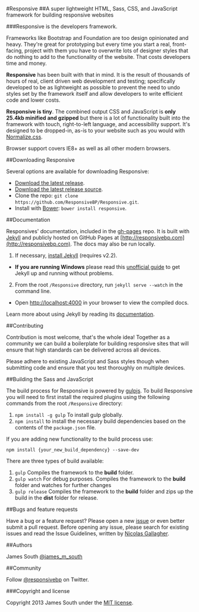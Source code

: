 #Responsive
##A super lightweight HTML, Sass, CSS, and JavaScript framework for building responsive websites

###Responsive is the developers framework.

Frameworks like Bootstrap and Foundation are too design opinionated and heavy. They're great for prototyping but every time
you start a real, front-facing, project with them you have to overwrite lots of designer styles that do nothing to add to the
functionality of the website. That costs developers time and money.

**Responsive** has been built with that in mind. It is the result of thousands of hours of real, client driven web development and
testing; specifically developed to be as lightweight as possible to prevent the need to undo styles set by the framework itself
and allow developers to write efficient code and lower costs.
  
**Responsive is tiny**. The combined output CSS and JavaScript is **only 25.4kb minified and gzipped** but there is a lot of functionality 
built into the framework with touch, right-to-left language, and accessibility support. It's designed to be dropped-in, as-is to your website such as you would with [Normalize.css](http://necolas.github.io/normalize.css/).

Browser support covers IE8+ as well as all other modern browsers.

##Downloading Responsive

Several options are available for downloading Responsive:

- [Download the latest release](https://github.com/ResponsiveBP/Responsive/releases/download/3.1.0/responsive.zip).
- [Download the latest release source](https://github.com/ResponsiveBP/Responsive/archive/3.1.0.zip).
- Clone the repo: `git clone https://github.com/ResponsiveBP/Responsive.git`.
- Install with [Bower](http://bower.io): `bower install responsive`.

##Documentation

Responsives' documentation, included in the [gh-pages](https://github.com/ResponsiveBP/Responsive/tree/gh-pages) repo. It is built with [Jekyll](http://jekyllrb.com) and publicly hosted on GitHub Pages at [http://responsivebp.com](http://responsivebp.com). The docs may also be run locally.

1. If necessary, [install Jekyll](http://jekyllrb.com/docs/installation) (requires v2.2).
 - **If you are running Windows** please read this [unofficial guide](https://github.com/juthilo/run-jekyll-on-windows/) to get Jekyll up and running without problems.
2. From the root `/Responsive` directory, run `jekyll serve --watch` in the command line.
 - Open [http://localhost:4000](http://localhost:4000) in your browser to view the compiled docs.


Learn more about using Jekyll by reading its [documentation](http://jekyllrb.com/docs/home/).

##Contributing

Contribution is most welcome, that's the whole idea! Together as a community we can build a boilerplate for building responsive sites that will ensure that high standards can be delivered across all devices.   

Please adhere to existing JavaScript and Sass styles though when submitting code and ensure that you test thoroughly on multiple devices.

##Building the Sass and JavaScript

The build process for Responsive is powered by [gulpjs](http://gulpjs.com/). To build Responsive you will need to first install the required plugins using the following commands from the root `/Responsive` directory:

1. `npm install -g gulp` To install gulp globally.
2. `npm install` to install the necessary build dependencies based on the contents of the `package.json` file.

If you are adding new functionality to the build process use:

    npm install {your_new_build_dependency} --save-dev

There are three types of build available:

 1. `gulp` Compiles the framework to the **build** folder.
 2. `gulp watch` For debug purposes. Compiles the framework to the **build** folder and watches for further changes
 3. `gulp release` Compiles the framework to the **build** folder and zips up the build in the **dist** folder for release.

##Bugs and feature requests

Have a bug or a feature request? Please open a new [issue](https://github.com/responsivebp/responsive/issues) or even better submit a pull request. Before opening any issue, please search for existing issues and read the Issue Guidelines, written by [Nicolas Gallagher](https://github.com/necolas/).

##Authors

James South [@james_m_south](http://twitter.com/james_m_south)

##Community

Follow [@responsivebp](http://twitter.com/responsivebp) on Twitter.

###Copyright and license

Copyright 2013 James South under the [MIT license](http://opensource.org/licenses/MIT).
